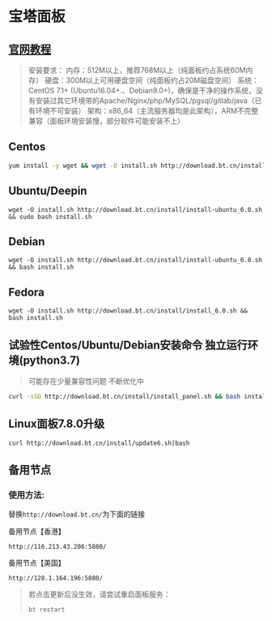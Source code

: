 # 宝塔面板
## [官网教程](https://www.bt.cn/bbs/thread-19376-1-1.html)

> 安装要求：
> 内存：512M以上，推荐768M以上（纯面板约占系统60M内存）
> 硬盘：300M以上可用硬盘空间（纯面板约占20M磁盘空间）
> 系统：CentOS 7.1+ (Ubuntu16.04+.、Debian9.0+)，确保是干净的操作系统，没有安装过其它环境带的Apache/Nginx/php/MySQL/pgsql/gitlab/java（已有环境不可安装）
> 架构：x86_64（主流服务器均是此架构），ARM不完整兼容（面板环境安装慢，部分软件可能安装不上）

## Centos
```bash
yum install -y wget && wget -O install.sh http://download.bt.cn/install/install_6.0.sh && sh install.sh
```

## Ubuntu/Deepin

```
wget -O install.sh http://download.bt.cn/install/install-ubuntu_6.0.sh && sudo bash install.sh
```


## Debian

```
wget -O install.sh http://download.bt.cn/install/install-ubuntu_6.0.sh && bash install.sh
```

## Fedora

```
wget -O install.sh http://download.bt.cn/install/install_6.0.sh && bash install.sh
```

## 试验性Centos/Ubuntu/Debian安装命令 独立运行环境(python3.7)

> 可能存在少量兼容性问题 不断优化中 
>

```bash
curl -sSO http://download.bt.cn/install/install_panel.sh && bash install_panel.sh
```

## Linux面板7.8.0升级

```
curl http://download.bt.cn/install/update6.sh|bash
```

## 备用节点

### 使用方法:

替换`http://download.bt.cn/`为下面的链接

备用节点【香港】

```
http://116.213.43.206:5880/
```

备用节点【美国】

```
http://128.1.164.196:5880/
```

> 若点击更新后没生效，请尝试重启面板服务：
>
> ```
> bt restart
> ```